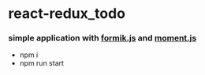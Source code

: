 # react-redux_todo 

### simple application with [formik.js](https://formik.org/) and [moment.js](https://momentjs.com/) 

* npm i 
* npm run start
